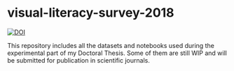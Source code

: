 # visual-literacy-survey-2018

[![DOI](https://zenodo.org/badge/160046645.svg)](https://zenodo.org/badge/latestdoi/160046645)

This repository includes all the datasets and notebooks used during the experimental part of my Doctoral Thesis. Some of them are still WIP and will be submitted for publication in scientific journals.
